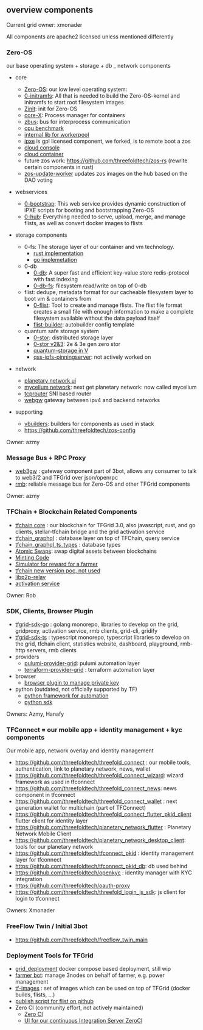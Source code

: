 ## overview components

Current grid owner: xmonader

All components are apache2 licensed unless mentioned differently

### Zero-OS

our base operating system + storage + db _ network components

* core
    * [Zero-OS](https://github.com/threefoldtech/zos): our low level operating system: 
    * [0-initramfs](https://github.com/threefoldtech/0-initramfs): All that is needed to build the Zero-OS-kernel and initramfs to start root filesystem
    images
    * [Zinit](https://github.com/threefoldtech/zinit): init for Zero-OS
    * [core-X](https://github.com/threefoldtech/corex): Process manager for containers
    * [zbus](https://github.com/threefoldtech/zbus): bus for interprocess communication
    * [cpu benchmark](https://github.com/threefoldtech/cpu-benchmark-simple)
    * [internal lib for workerpool](https://github.com/threefoldtech/tokio-worker-pool)
    * [ipxe](https://github.com/threefoldtech/ipxe) is gpl licensed component, we forked, is to remote boot a zos
    * [cloud console](https://github.com/threefoldtech/cloud-console)
    * [cloud container](https://github.com/threefoldtech/cloud-container)
    * future zos work: https://github.com/threefoldtech/zos-rs  (rewrite certain components in rust)
    * [zos-update-worker](https://github.com/threefoldtech/zos-update-worker)  updates zos images on the hub based on the DAO voting

* webservices
    * [0-bootstrap](https://github.com/threefoldtech/0-bootstrap): This web service provides dynamic construction of iPXE scripts for booting and bootstrapping Zero-OS 
    * [0-hub](https://github.com/threefoldtech/0-hub): Everything needed to serve, upload, merge, and manage flists, as well as convert docker images to flists 
* storage components
    * 0-fs: The storage layer of our container and vm technology.
        * [rust implementation](https://github.com/threefoldtech/rfs)
        * [go implemetation](https://github.com/threefoldtech/0-fs)
    * 0-db
        * [0-db](https://github.com/threefoldtech/0-db): A super fast and efficient key-value store redis-protocol with fast indexing
        * [0-db-fs](https://github.com/threefoldtech/0-db-fs): filesystem read/write on top of 0-db
    * flist: dedupe, metadata format for our cacheable filesystem layer to boot vm & containers from
        * [0-flist](https://github.com/threefoldtech/0-flist): Tool to create and manage flists. The flist file format creates a small file with enough information to make a complete filesystem available without the data payload itself
        * [flist-builder](https://github.com/threefoldtech/flist-builder-config): autobuilder config template
    * quantum safe storage system  
        * [0-stor](https://github.com/threefoldtech/0-stor): distributed storage layer
        * [0-stor v2&3](https://github.com/threefoldtech/0-stor_v2): 2e & 3e gen zero stor
        * [quantum-storage in V](https://github.com/threefoldtech/quantum-storage)
        * [qss-ipfs-pinningserver](https://github.com/threefoldtech/qss-ipfs-pinningserver): not actively worked on
* network
    * [planetary network ui](https://github.com/threefoldtech/Planetary-Network)
    * [mycelium network](https://github.com/threefoldtech/mycelium): next get planetary network: now called mycelium
    * [tcprouter](https://github.com/threefoldtech/tcprouter) SNI based router
    * [webgw](https://github.com/threefoldtech/webgw) gateway between ipv4 and backend networks
* supporting
    * [vbuilders](https://github.com/threefoldtech/vbuilders): builders for components as used in stack
    * https://github.com/threefoldtech/zos-config

Owner: azmy

### Message Bus + RPC Proxy

- [web3gw](https://github.com/threefoldtech/web3gw) : gateway component part of 3bot, allows any consumer to talk to web3/2 and TFGrid over json/openrpc
- [rmb](https://github.com/threefoldtech/rmb-rs): reliable message bus for Zero-OS and other TFGrid components

Owner: azmy

### TFChain + Blockchain Related Components

- [tfchain core](https://github.com/threefoldtech/tfchain) : our blockchain for TFGrid 3.0, also javascript, rust, and go clients, stellar-tfchain bridge and the grid activation service
- [tfchain_graphql](https://github.com/threefoldtech/tfchain_graphql) : database layer on top of TFChain, query service
- [tfchain_graphql_ts_types](https://github.com/threefoldtech/tfchain_graphql_ts_types) : database types
- [Atomic Swaps](https://github.com/threefoldtech/atomicswap): swap digital assets between blockchains
- [Minting Code](https://github.com/threefoldtech/minting_v3)
- [Simulator for reward for a farmer](https://github.com/threefoldtech/tfgrid_simulator)
- [tfchain new version poc, not used](https://github.com/threefoldtech/tfchain3)
- [libp2p-relay](https://github.com/threefoldtech/libp2p-relay)
- [activation service](https://github.com/threefoldtech/tfchain_activation_service)

Owner: Rob


###  SDK, Clients, Browser Plugin

- [tfgrid-sdk-go](https://github.com/threefoldtech/tfgrid-sdk-go) : golang monorepo, libraries to develop on the grid, gridproxy, activation service, rmb clients, grid-cli, gridify
- [tfgrid-sdk-ts](https://github.com/threefoldtech/tfgrid-sdk-ts) : typescript monorepo, typescript libraries to develop on the grid, tfchain client, statistics website, dashboard, playground, rmb-http servers, rmb clients
- providers
    - [pulumi-provider-grid](https://github.com/threefoldtech/pulumi-provider-grid): pulumi automation layer
    - [terraform-provider-grid](https://github.com/threefoldtech/terraform-provider-grid) : terraform automation layer
- browser
    - [browser plugin to manage private key](https://github.com/threefoldtech/tf-wallet-connector-extension)    
 - python (outdated, not officially supported by TF)
     - [python framework for automation](https://github.com/threefoldtech/js-ng)
     - [python sdk](https://github.com/threefoldtech/js-sdk)

Owners: Azmy, Hanafy

### TFConnect = our mobile app + identity management + kyc components

Our mobile app, network overlay and identity management

- https://github.com/threefoldtech/threefold_connect : our mobile tools, authentication, link to planetary network, news, wallet
- https://github.com/threefoldtech/threefold_connect_wizard: wizard framework as used in tfconnect
- https://github.com/threefoldtech/threefold_connect_news: news component in tfconnect
- https://github.com/threefoldtech/threefold_connect_wallet : next generation wallet for multichain (part of TFConnect)
- https://github.com/threefoldtech/threefold_connect_flutter_pkid_client flutter client for identity layer
- https://github.com/threefoldtech/planetary_network_flutter : Planetary Network Mobile Client
- https://github.com/threefoldtech/planetary_network_desktop_client: tools for our planetary network
- https://github.com/threefoldtech/tfconnect_pkid : identity management layer for tfconnect
- https://github.com/threefoldtech/tfconnect_pkid_db: db used behind
- https://github.com/threefoldtech/openkyc : identity manager with KYC integration
- https://github.com/threefoldtech/oauth-proxy
- https://github.com/threefoldtech/threefold_login_js_sdk: js client for login to tfconnect

Owners: Xmonader

### FreeFlow Twin / Initial 3bot

- https://github.com/threefoldtech/freeflow_twin_main

### Deployment Tools for TFGrid

- [grid_deployment](https://github.com/threefoldtech/grid_deployment) docker compose based deployment, still wip
- [farmer bot](https://github.com/threefoldtech/farmerbot): manage 3nodes on behalf of farmer, e.g. power management
- [tf-images](https://github.com/threefoldtech/tf-images) : set of images which can be used on top of TFGrid (docker builds, flists, ...)
- [publish script for flist on github](https://github.com/threefoldtech/publish-flist)
- Zero CI (community effort, not actively maintained)
     - [Zero CI](https://github.com/threefoldtech/zeroCI)
     - [UI for our continuous Integration Server ZeroCI](https://github.com/threefoldtech/zeroci-ui)

